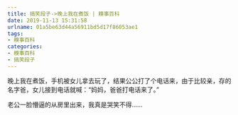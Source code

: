 ```yaml
---
title: 搞笑段子->晚上我在煮饭 | 糗事百科
date: 2019-11-13 15:31:58
urlname: 01a5be63d44a56911bd5d17f86053ae1
tags: 
- 糗事百科
categories:
- 糗事百科
- 搞笑段子
---
```

晚上我在煮饭，手机被女儿拿去玩了，结果公公打了个电话来，由于比较亲，存的名字爸，女儿接到电话就喊：“妈妈，爸爸打电话来了。”

老公一脸懵逼的从房里出来，我真是哭笑不得……


